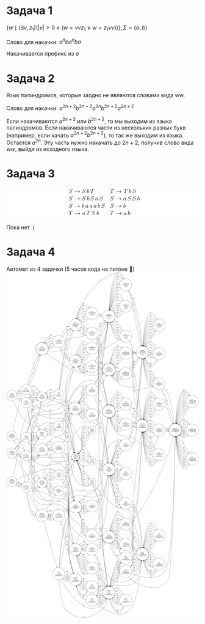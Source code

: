 # Задача 1

$\{ w \mid (\exists v, z_1)(|v| > 0 \wedge (w = vvz_1 \lor w = z_1vv))\}, \Sigma = \{a, b\}$

Слово для накачки: $a^n b a^n b a$

Накачивается префикс из $a$

# Задача 2

Язык палиндромов, которые заодно не являются словами вида ww.

Слово для накачки: $a^{2n + 2}b^{2n + 2} a^{2n} b^{2n + 2}a^{2n + 2}$

Если накачиваются $a^{2n + 2}$ или $b^{2n + 2}$, то мы выходим из языка палиндромов. Если накачиваются части из нескольких разных букв (например, если качать $a^{2n + 2}b^{2n + 2}$), то так же выходим из языка. Остается $a^{2n}$. Эту часть нужно накачать до $2n+2$, получив слово вида $ww$, выйдя из исходного языка.

# Задача 3

![](img/2023-11-19-14-27-26.png)

Пока нет :(

# Задача 4

Автомат из 4 задачки (5 часов кода на питоне 🤢)
![](./graphviz.svg)
